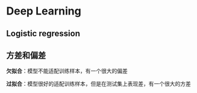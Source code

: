 # Deep Learning

## Logistic regression



## 方差和偏差

**欠拟合**：模型不能适配训练样本，有一个很大的偏差

**过拟合**：模型很好的适配训练样本，但是在测试集上表现差，有一个很大的方差

